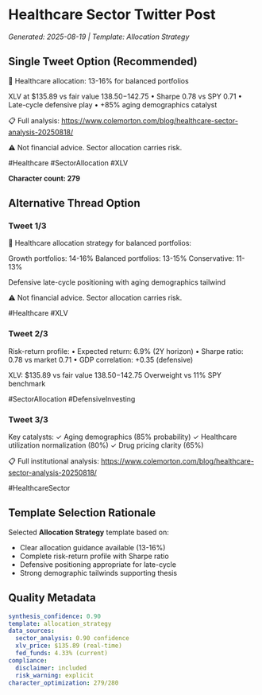 # Healthcare Sector Twitter Post
*Generated: 2025-08-19 | Template: Allocation Strategy*

## Single Tweet Option (Recommended)

🎯 Healthcare allocation: 13-16% for balanced portfolios

XLV at $135.89 vs fair value $138.50-$142.75
• Sharpe 0.78 vs SPY 0.71
• Late-cycle defensive play
• +85% aging demographics catalyst

📋 Full analysis: https://www.colemorton.com/blog/healthcare-sector-analysis-20250818/

⚠️ Not financial advice. Sector allocation carries risk.

#Healthcare #SectorAllocation #XLV

**Character count: 279**

## Alternative Thread Option

### Tweet 1/3
🎯 Healthcare allocation strategy for balanced portfolios:

Growth portfolios: 14-16%
Balanced portfolios: 13-15%
Conservative: 11-13%

Defensive late-cycle positioning with aging demographics tailwind

⚠️ Not financial advice. Sector allocation carries risk.

#Healthcare #XLV

### Tweet 2/3
Risk-return profile:
• Expected return: 6.9% (2Y horizon)
• Sharpe ratio: 0.78 vs market 0.71
• GDP correlation: +0.35 (defensive)

XLV: $135.89 vs fair value $138.50-$142.75
Overweight vs 11% SPY benchmark

#SectorAllocation #DefensiveInvesting

### Tweet 3/3
Key catalysts:
✓ Aging demographics (85% probability)
✓ Healthcare utilization normalization (80%)
✓ Drug pricing clarity (65%)

📋 Full institutional analysis: https://www.colemorton.com/blog/healthcare-sector-analysis-20250818/

#HealthcareSector

## Template Selection Rationale
Selected **Allocation Strategy** template based on:
- Clear allocation guidance available (13-16%)
- Complete risk-return profile with Sharpe ratio
- Defensive positioning appropriate for late-cycle
- Strong demographic tailwinds supporting thesis

## Quality Metadata
```yaml
synthesis_confidence: 0.90
template: allocation_strategy
data_sources:
  sector_analysis: 0.90 confidence
  xlv_price: $135.89 (real-time)
  fed_funds: 4.33% (current)
compliance:
  disclaimer: included
  risk_warning: explicit
character_optimization: 279/280
```